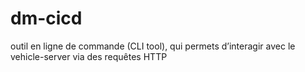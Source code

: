# dm-cicd
outil en ligne de commande (CLI tool), qui permets d’interagir avec le vehicle-server via des requêtes HTTP
